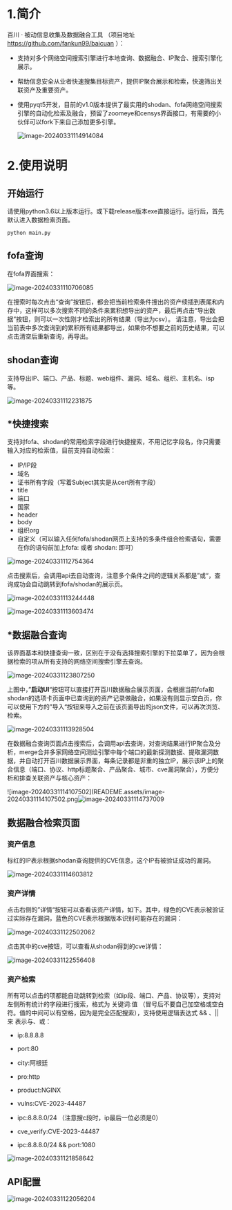 # 1.简介

百川 · 被动信息收集及数据融合工具 （项目地址 https://github.com/fankun99/baicuan ）：

- 支持对多个网络空间搜索引擎进行本地查询、数据融合、IP聚合、搜索引擎化展示。

- 帮助信息安全从业者快速搜集目标资产，提供IP聚合展示和检索，快速筛出关联资产及重要资产。

- 使用pyqt5开发，目前的v1.0版本提供了最实用的shodan、fofa网络空间搜索引擎的自动化检索及融合，预留了zoomeye和censys界面接口，有需要的小伙伴可以fork下来自己添加更多引擎。

  ![image-20240331114914084](READEME.assets/image-20240331114914084.png)

# 2.使用说明

## 开始运行

请使用python3.6以上版本运行。或下载release版本exe直接运行。运行后，首先默认进入数据检索页面。

```
python main.py
```

## fofa查询

在fofa界面搜索：

![image-20240331110706085](READEME.assets/image-20240331110706085.png)

在搜索时每次点击“查询”按钮后，都会把当前检索条件搜出的资产续插到表尾和内存中，这样可以多次搜索不同的条件来累积想导出的资产，最后再点击“导出数据”按钮，则可以一次性刚才检索出的所有结果（导出为csv）。 请注意，导出会把当前表中多次查询到的累积所有结果都导出，如果你不想要之前的历史结果，可以点击清空后重新查询，再导出。

## shodan查询

支持导出IP、端口、产品、标题、web组件、漏洞、域名、组织、主机名、isp等。

![image-20240331112231875](READEME.assets/image-20240331112231875.png)

## *快捷搜索

支持对fofa、shodan的常用检索字段进行快捷搜索，不用记忆字段名，你只需要输入对应的检索值，目前支持自动检索：

- IP/IP段
- 域名
- 证书所有字段（写着Subject其实是从cert所有字段）
- title
- 端口
- 国家
- header
- body
- 组织org
- 自定义（可以输入任何fofa/shodan网页上支持的多条件组合检索语句，需要在你的语句前加上fofa: 或者 shodan: 即可）

![image-20240331112754364](READEME.assets/image-20240331112754364.png)

点击搜索后，会调用api去自动查询，注意多个条件之间的逻辑关系都是”或“，查询成功会自动跳转到fofa/shodan的展示页。

![image-20240331113244448](READEME.assets/image-20240331113244448.png)

![image-20240331113603474](READEME.assets/image-20240331113603474.png)

## *数据融合查询

该界面基本和快捷查询一致，区别在于没有选择搜索引擎的下拉菜单了，因为会根据检索的项从所有支持的网络空间搜索引擎去查询。

![image-20240331123807250](READEME.assets/image-20240331123807250.png)



上图中，”**启动UI**“按钮可以直接打开百川数据融合展示页面，会根据当前fofa和shodan的选项卡页面中已查询到的资产记录做融合，如果没有则显示空白页，你可以使用下方的”导入“按钮来导入之前在该页面导出的json文件，可以再次浏览、检索。

![image-20240331113928504](READEME.assets/image-20240331113928504.png)

在数据融合查询页面点击搜索后，会调用api去查询，对查询结果进行IP聚合及分析，merge合并多家网络空间测绘引擎中每个端口的最新探测数据、提取漏洞数据，并自动打开百川数据展示界面，每条记录都是非重的独立IP，展示该IP上的聚合信息（端口、协议、http标题聚合、产品聚合、城市、cve漏洞聚合），方便分析和排查关联资产与核心资产：

![image-20240331114107502](READEME.assets/image-20240331114107502.png![image-20240331114737009](READEME.assets/image-20240331114737009.png)

## 数据融合检索页面

### 资产信息

标红的IP表示根据shodan查询提供的CVE信息，这个IP有被验证成功的漏洞。

![image-20240331114603812](READEME.assets/image-20240331114603812.png)

### 资产详情

点击右侧的”详情“按钮可以查看该资产详情，如下。其中，绿色的CVE表示被验证过实际存在漏洞，蓝色的CVE表示根据版本识别可能存在的漏洞：

![image-20240331122502062](READEME.assets/image-20240331122502062.png)

点击其中的cve按钮，可以查看从shodan得到的cve详情：

![image-20240331122556408](READEME.assets/image-20240331122556408.png)

### 资产检索

所有可以点击的项都能自动跳转到检索（如ip段、端口、产品、协议等），支持对左侧所有统计的字段进行搜索，格式为 关键词:值 （冒号后不要自己加空格或空白符。值的中间可以有空格，因为是完全匹配搜索），支持使用逻辑表达式 && 、||来 表示与、或：

- ip:8.8.8.8

- port:80

- city:阿根廷

- pro:http

- product:NGINX

- vulns:CVE-2023-44487

- ipc:8.8.8.0/24   （注意搜c段时，ip最后一位必须是0）

- cve_verify:CVE-2023-44487

- ipc:8.8.8.0/24 && port:1080

  

![image-20240331121858642](READEME.assets/image-20240331121858642.png)

## API配置

![image-20240331122056204](READEME.assets/image-20240331122056204.png)

